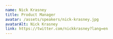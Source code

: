 ```yaml
---
name: Nick Krasney
title: Product Manager
avatar: /assets/speakers/nick-krasney.jpg
avatarAlt: Nick Krasney
link: https://twitter.com/nickkrasney?lang=en
---
```

